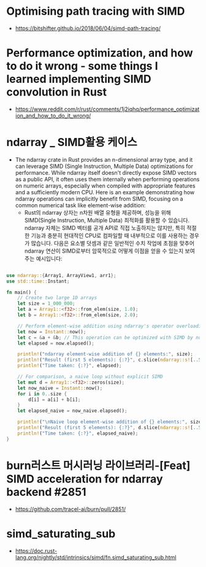 # Optimising path tracing with SIMD
- https://bitshifter.github.io/2018/06/04/simd-path-tracing/

# Performance optimization, and how to do it wrong - some things I learned implementing SIMD convolution in Rust 
- https://www.reddit.com/r/rust/comments/1j2iqhq/performance_optimization_and_how_to_do_it_wrong/

# ndarray _ SIMD활용 케이스
- The ndarray crate in Rust provides an n-dimensional array type, and it can leverage SIMD (Single Instruction, Multiple Data) optimizations for performance. While ndarray itself doesn't directly expose SIMD vectors as a public API, it often uses them internally when performing operations on numeric arrays, especially when compiled with appropriate features and a sufficiently modern CPU.
Here is an example demonstrating how ndarray operations can implicitly benefit from SIMD, focusing on a common numerical task like element-wise addition:
  - Rust의 ndarray 상자는 n차원 배열 유형을 제공하며, 성능을 위해 SIMD(Single Instruction, Multiple Data) 최적화를 활용할 수 있습니다. ndarray 자체는 SIMD 벡터를 공개 API로 직접 노출하지는 않지만, 특히 적절한 기능과 충분히 현대적인 CPU로 컴파일할 때 내부적으로 이를 사용하는 경우가 많습니다.
다음은 요소별 덧셈과 같은 일반적인 수치 작업에 초점을 맞추어 ndarray 연산이 SIMD로부터 암묵적으로 어떻게 이점을 얻을 수 있는지 보여주는 예시입니다:


```rs

use ndarray::{Array1, ArrayView1, arr1};
use std::time::Instant;

fn main() {
    // Create two large 1D arrays
    let size = 1_000_000;
    let a = Array1::<f32>::from_elem(size, 1.0);
    let b = Array1::<f32>::from_elem(size, 2.0);

    // Perform element-wise addition using ndarray's operator overloading
    let now = Instant::now();
    let c = &a + &b; // This operation can be optimized with SIMD by ndarray
    let elapsed = now.elapsed();

    println!("ndarray element-wise addition of {} elements:", size);
    println!("Result (first 5 elements): {:?}", c.slice(ndarray::s![..5]));
    println!("Time taken: {:?}", elapsed);

    // For comparison, a naive loop without explicit SIMD
    let mut d = Array1::<f32>::zeros(size);
    let now_naive = Instant::now();
    for i in 0..size {
        d[i] = a[i] + b[i];
    }
    let elapsed_naive = now_naive.elapsed();

    println!("\nNaive loop element-wise addition of {} elements:", size);
    println!("Result (first 5 elements): {:?}", d.slice(ndarray::s![..5]));
    println!("Time taken: {:?}", elapsed_naive);
}
```


# burn러스트 머시러닝 라이브러리-[Feat] SIMD acceleration for ndarray backend #2851  
- https://github.com/tracel-ai/burn/pull/2851/

# simd_saturating_sub
- https://doc.rust-lang.org/nightly/std/intrinsics/simd/fn.simd_saturating_sub.html